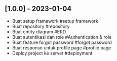 ## [1.0.0] - 2023-01-04

- Buat setup framework #setup framework
- Buat repository #repository
- Buat entity diagram #ERD
- Buat autentikasi dan role #Authentication & role
- Buat feature forgot password #forgot password
- Buat response untuk profile page #profile page
- Deploy project ke server #deployment
